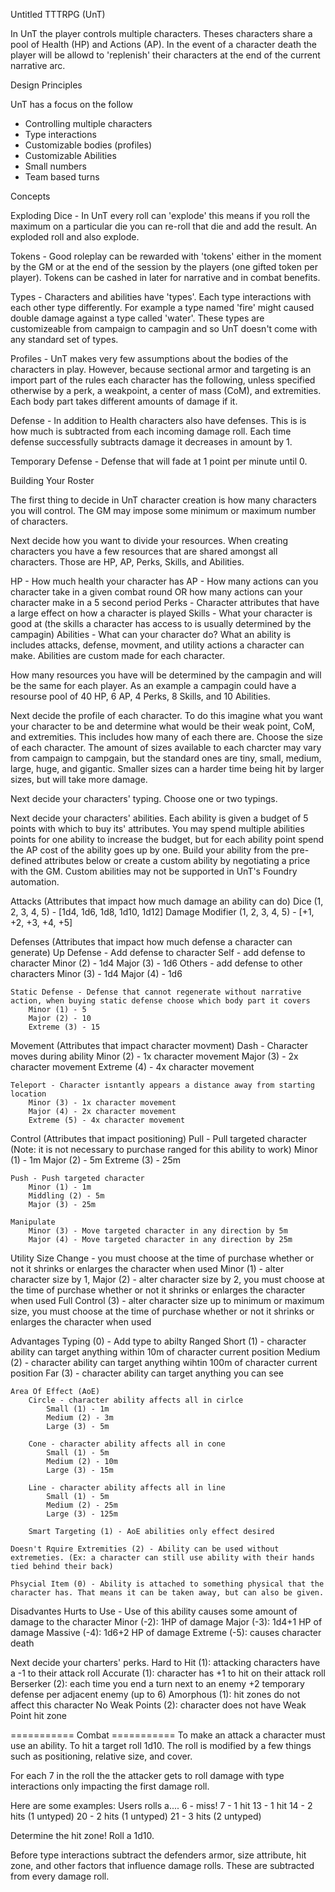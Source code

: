 Untitled TTTRPG (UnT)

In UnT the player controls multiple characters. Theses characters share a pool of Health (HP) and Actions (AP). In the event of a character death the player will be allowd to 'replenish' their characters at the end of the current narrative arc.

Design Principles

UnT has a focus on the follow
- Controlling multiple characters
- Type interactions
- Customizable bodies (profiles)
- Customizable Abilities
- Small numbers
- Team based turns

Concepts

Exploding Dice - In UnT every roll can 'explode' this means if you roll the maximum on a particular die you can re-roll that die and add the result. An exploded roll and also explode.

Tokens - Good roleplay can be rewarded with 'tokens' either in the moment by the GM or at the end of the session by the players (one gifted token per player). Tokens can be cashed in later for narrative and in combat benefits.

Types - Characters and abilities have 'types'. Each type interactions with each other type differently. For example a type named 'fire' might caused double damage against a type called 'water'. These types are customizeable from campaign to campagin and so UnT doesn't come with any standard set of types.

Profiles - UnT makes very few assumptions about the bodies of the characters in play. However, because sectional armor and targeting is an import part of the rules each character has the following, unless specified otherwise by a perk, a weakpoint, a center of mass (CoM), and extremities. Each body part takes different amounts of damage if it.

Defense - In addition to Health characters also have defenses. This is is how much is subtracted from each incoming damage roll. Each time defense successfully subtracts damage it decreases in amount by 1.

Temporary Defense - Defense that will fade at 1 point per minute until 0.

Building Your Roster

The first thing to decide in UnT character creation is how many characters you will control. The GM may impose some minimum or maximum number of characters. 

Next decide how you want to divide your resources. When creating characters you have a few resources that are shared amongst all characters. Those are HP, AP, Perks, Skills, and Abilities.

HP - How much health your character has
AP - How many actions can you character take in a given combat round OR how many actions can your character make in a 5 second period
Perks - Character attributes that have a large effect on how a character is played
Skills - What your character is good at (the skills a character has access to is usually determined by the campagin)
Abilities - What can your character do? What an ability is includes attacks, defense, movment, and utility actions a character can make. Abilities are custom made for each character. 

How many resources you have will be determined by the campagin and will be the same for each player. As an example a campagin could have a resourse pool of 40 HP, 6 AP, 4 Perks, 8 Skills, and 10 Abilities. 

Next decide the profile of each character. To do this imagine what you want your character to be and determine what would be their weak point, CoM, and extremities. This includes how many of each there are. Choose the size of each character. The amount of sizes available to each charcter may vary from campaign to campgain, but the standard ones are tiny, small, medium, large, huge, and gigantic. Smaller sizes can a harder time being hit by larger sizes, but will take more damage.

Next decide your characters' typing. Choose one or two typings. 

Next decide your characters' abilities. Each ability is given a budget of 5 points with which to buy its' attributes. You may spend multiple abilities points for one ability to increase the budget, but for each ability point spend the AP cost of the ability goes up by one. Build your ability from the pre-defined attributes below or create a custom ability by negotiating a price with the GM. Custom abilities may not be supported in UnT's Foundry automation.

Attacks (Attributes that impact how much damage an ability can do)
    Dice (1, 2, 3, 4, 5) - [1d4, 1d6, 1d8, 1d10, 1d12]
    Damage Modifier (1, 2, 3, 4, 5) - [+1, +2, +3, +4, +5]

Defenses (Attributes that impact how much defense a character can generate)
    Up Defense - Add defense to character
        Self - add defense to character
            Minor (2) - 1d4
            Major (3) - 1d6
        Others - add defense to other characters
            Minor (3) - 1d4
            Major (4) - 1d6

    Static Defense - Defense that cannot regenerate without narrative action, when buying static defense choose which body part it covers
        Minor (1) - 5
        Major (2) - 10
        Extreme (3) - 15

Movement (Attributes that impact character movment)
    Dash - Character moves during ability
        Minor (2) - 1x character movement
        Major (3) - 2x character movement
        Extreme (4) - 4x character movement
    
    Teleport - Character isntantly appears a distance away from starting location
        Minor (3) - 1x character movement
        Major (4) - 2x character movement
        Extreme (5) - 4x character movement

Control (Attributes that impact positioning)
    Pull - Pull targeted character (Note: it is not necessary to purchase ranged for this ability to work)
        Minor (1) - 1m
        Major (2) - 5m
        Extreme (3) - 25m

    Push - Push targeted character
        Minor (1) - 1m
        Middling (2) - 5m
        Major (3) - 25m

    Manipulate
        Minor (3) - Move targeted character in any direction by 5m
        Major (4) - Move targeted character in any direction by 25m

Utility
    Size Change - you must choose at the time of purchase whether or not it shrinks or enlarges the character when used
        Minor (1) - alter character size by 1, 
        Major (2) - alter character size by 2, you must choose at the time of purchase whether or not it shrinks or enlarges the character when used
        Full Control (3) - alter character size up to minimum or maximum size, you must choose at the time of purchase whether or not it shrinks or enlarges the character when used

Advantages
    Typing (0) - Add type to abilty
    Ranged
        Short (1) - character ability can target anything within 10m of character current position
        Medium (2) - character ability can target anything wihtin 100m of character current position
        Far (3) - character ability can target anything you can see

    Area Of Effect (AoE)
        Circle - character ability affects all in cirlce
            Small (1) - 1m
            Medium (2) - 3m
            Large (3) - 5m

        Cone - character ability affects all in cone
            Small (1) - 5m
            Medium (2) - 10m
            Large (3) - 15m

        Line - character ability affects all in line
            Small (1) - 5m
            Medium (2) - 25m
            Large (3) - 125m

        Smart Targeting (1) - AoE abilities only effect desired

    Doesn't Rquire Extremities (2) - Ability can be used without extremeties. (Ex: a character can still use ability with their hands tied behind their back)

    Phsycial Item (0) - Ability is attached to something physical that the character has. That means it can be taken away, but can also be given.

Disadvantes
    Hurts to Use - Use of this ability causes some amount of damage to the character
        Minor (-2): 1HP of damage
        Major (-3): 1d4+1 HP of damage
        Massive (-4): 1d6+2 HP of damage
        Extreme (-5): causes character death

Next decide your charters' perks. 
    Hard to Hit (1): attacking characters have a -1 to their attack roll
    Accurate (1): character has +1 to hit on their attack roll
    Berserker (2): each time you end a turn next to an enemy +2 temporary defense per adjacent enemy (up to 6)
    Amorphous (1): hit zones do not affect this character
    No Weak Points (2): character does not have Weak Point hit zone

=========== Combat ===========
To make an attack a character must use an ability. To hit a target roll 1d10. The roll is modified by a few things such as positioning, relative size, and cover. 

For each 7 in the roll the the attacker gets to roll damage with type interactions only impacting the first damage roll.

Here are some examples:
    Users rolls a....
        6 - miss!
        7 - 1 hit
        13 - 1 hit
        14 - 2 hits (1 untyped)
        20 - 2 hits (1 untyped)
        21 - 3 hits (2 untyped)

Determine the hit zone! Roll a 1d10. 

Before type interactions subtract the defenders armor, size attribute, hit zone, and other factors that influence damage rolls. These are subtracted from every damage roll.
